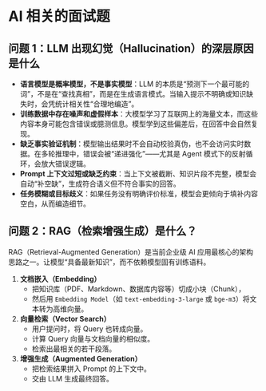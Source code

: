 # AI 相关的面试题

## 问题 1：LLM 出现幻觉（Hallucination）的深层原因是什么

- **语言模型是概率模型，不是事实模型**：LLM 的本质是“预测下一个最可能的词”，不是在“查找真相”，而是在生成语言模式。当输入提示不明确或知识缺失时，会凭统计相关性“合理地编造”。
- **训练数据中存在噪声和虚假样本**：大模型学习了互联网上的海量文本，而这些内容本身可能包含错误或臆测信息。模型学到这些偏差后，在回答中会自然复现。
- **缺乏事实验证机制**：模型输出结果时不会自动校验真伪，也不会访问实时数据。在多轮推理中，错误会被“递进强化”——尤其是 Agent 模式下的反射循环，会放大错误逻辑。
- **Prompt 上下文过短或缺乏约束**：当上下文被截断、知识片段不完整，模型会自动“补空缺”，生成符合语义但不符合事实的回答。
- **任务模糊或目标歧义**：如果任务没有明确评价标准，模型会更倾向于填补内容空白，从而编造细节。

## 问题 2：RAG（检索增强生成）是什么？

RAG（Retrieval-Augmented Generation）是当前企业级 AI 应用最核心的架构思路之一。让模型“具备最新知识”，而不依赖模型固有训练语料。

1. **文档嵌入（Embedding）**
   - 把知识库（PDF、Markdown、数据库内容等）切成小块（Chunk），
   - 然后用 `Embedding Model`（如 `text-embedding-3-large` 或 `bge-m3`）将文本转为高维向量。
2. **向量检索（Vector Search）**
   - 用户提问时，将 Query 也转成向量。
   - 计算 Query 向量与文档向量的相似度。
   - 检索出最相关的若干段落。
3. **增强生成（Augmented Generation）**
   - 把检索结果拼入 Prompt 的上下文中。
   - 交由 LLM 生成最终回答。
